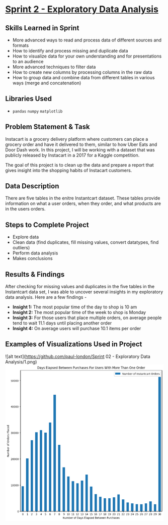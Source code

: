 # [Sprint 2 - Exploratory Data Analysis](https://github.com/paul-london/TripleTen-Data-Science-Projects/blob/main/Sprint%2002%20-%20Exploratory%20Data%20Analysis/Sprint%202%20Project%20-%20Exploratory%20Data%20Analysis.ipynb)

## Skills Learned in Sprint 
- More advanced ways to read and process data of different sources and formats
- How to identify and process missing and duplicate data
- How to visualize data for your own understanding and for presentations to an audience
- More advanced techniques to filter data
- How to create new columns by processing columns in the raw data
- How to group data and combine data from different tables in various ways (merge and concatenation)

## Libraries Used
 - `pandas` `numpy` `matplotlib`
 
## Problem Statement & Task
Instacart is a grocery delivery platform where customers can place a grocery order and have it delivered to them, similar to how Uber Eats and Door Dash work. In this project, I will be working with a dataset that was publicly released by Instacart in a 2017 for a Kaggle competition.

The goal of this project is to clean up the data and prepare a report that gives insight into the shopping habits of Instacart customers.

## Data Description

There are five tables in the enitre Instantcart dataset. These tables provide information on what a user orders, when they order, and what products are in the users orders.

## Steps to Complete Project
- Explore data
- Clean data (find duplicates, fill missing values, convert datatypes, find outliers)
- Perform data analysis
- Makes conclusions
  
## Results & Findings

After checking for missing values and duplicates in the five tables in the Instantcart data set, I was able to uncover several insights in my exploratory data analysis. Here are a few findings -

- **Insight 1:** The most popular time of the day to shop is 10 am
- **Insight 2:** The most popular time of the week to shop is Monday
- **Insight 3:** For those users that place multiple orders, on average people tend to wait 11.1 days until placing another order
- **Insight 4:** On average users will purchase 10.1 items per order

## Examples of Visualizations Used in Project
![alt text](https://github.com/paul-london/Sprint 02 - Exploratory Data Analysis/1.png)
![alt text](https://github.com/brandon-levan/TripleTen-Data-Science-Projects/blob/4313ed56dbf2bf24088b483ecd25f4773af4bb15/Sprint%2002%20-%20Exploratory%20Data%20Analysis%20(EDA)/Charts/days_elapsed.png)


